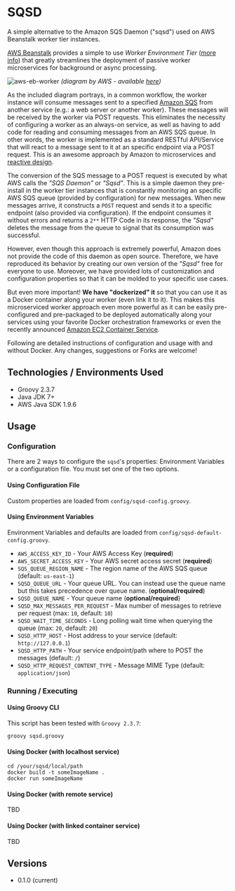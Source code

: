 # SQSD 

A simple alternative to the Amazon SQS Daemon ("sqsd") used on AWS Beanstalk worker tier instances.

[AWS Beanstalk](http://aws.amazon.com/elasticbeanstalk/) provides a simple to use *Worker Environment Tier* 
([more info](http://docs.aws.amazon.com/elasticbeanstalk/latest/dg/using-features-managing-env-tiers.html)) that greatly streamlines the deployment of passive worker microservices for background or async processing. 

![aws-eb-worker](http://docs.aws.amazon.com/elasticbeanstalk/latest/dg/images/aeb-messageflow-worker.png)
*(diagram by AWS - available [here](http://aws.amazon.com/elasticbeanstalk/))*

As the included diagram portrays, in a common workflow, the worker instance will consume messages sent to a specified [Amazon SQS](http://aws.amazon.com/documentation/sqs/) from another service (e.g.: a web server or another worker). These messages will be received by the worker via POST requests. This eliminates the necessity of configuring a worker as an always-on service, as well as having to add code for reading and consuming messages from an AWS SQS queue. In other words, the worker is implemented as a standard RESTful API/Service that will react to a message sent to it at an specific endpoint via a POST request. This is an awesome approach by Amazon to microservices and [reactive design](www.reactivemanifesto.org/).

The conversion of the SQS message to a POST request is executed by what AWS calls the *"SQS Daemon"* or *"Sqsd"*. This is a simple daemon they pre-install in the worker tier instances that is constantly monitoring an specific AWS SQS queue (provided by configuration) for new messages. When new messages arrive, it constructs a `POST` request and sends it to a specific endpoint (also provided via configuration). If the endpoint consumes it without errors and returns a `2**` HTTP Code in its response, the *"Sqsd"* deletes the message from the queue to signal that its consumption was successful.

However, even though this approach is extremely powerful, Amazon does not provide the code of this daemon as open source. Therefore, we have reproduced its behavior by creating our own version of the *"Sqsd"* free for everyone to use. Moreover, we have provided lots of customization and configuration properties so that it can be molded to your specific use cases.

But even more important! **We have "dockerized" it** so that you can use it as a Docker container along your worker (even link it to it). This makes this microserviced worker approach even more powerful as it can be easily pre-configured and pre-packaged to be deployed automatically along your services using your favorite Docker orchestration frameworks or even the recently announced [Amazon EC2 Container Service](http://aws.amazon.com/ecs/).

Following are detailed instructions of configuration and usage with and without Docker. Any changes, suggestions or Forks are welcome!

## Technologies / Environments Used 
- Groovy 2.3.7 
- Java JDK 7+ 
- AWS Java SDK 1.9.6

## Usage 

### Configuration 
There are 2 ways to configure the `sqsd`'s properties: Environment Variables or a configuration file. You must set one of the two options.

#### Using Configuration File 
Custom properties are loaded from `config/sqsd-config.groovy`.

#### Using Environment Variables 
Environment Variables and defaults are loaded from `config/sqsd-default-config.groovy`.

- `AWS_ACCESS_KEY_ID` - Your AWS Access Key (**required**)
- `AWS_SECRET_ACCESS_KEY` - Your AWS secret access secret (**required**)
- `SQS_QUEUE_REGION_NAME` - The region name of the AWS SQS queue (default: `us-east-1`)
- `SQSD_QUEUE_URL` - Your queue URL. You can instead use the queue name but this takes precedence over queue name. (**optional/required**)
- `SQSD_QUEUE_NAME` - Your queue name (**optional/required**)
- `SQSD_MAX_MESSAGES_PER_REQUEST` - Max number of messages to retrieve per request (max: `10`, default: `10`)
- `SQSD_WAIT_TIME_SECONDS` - Long polling wait time when querying the queue (max: `20`, default: `20`)
- `SQSD_HTTP_HOST` - Host address to your service (default: `http://127.0.0.1`)
- `SQSD_HTTP_PATH` - Your service endpoint/path where to POST the messages (default: `/`)
- `SQSD_HTTP_REQUEST_CONTENT_TYPE` - Message MIME Type (default: `application/json`)

### Running / Executing  

#### Using Groovy CLI 
This script has been tested with `Groovy 2.3.7`:

    groovy sqsd.groovy

#### Using Docker (with localhost service)  

    cd /your/sqsd/local/path
	docker build -t someImageName .
	docker run someImageName

#### Using Docker (with remote service) 
TBD

#### Using Docker (with linked container service) 
TBD

## Versions
 - 0.1.0 (current)